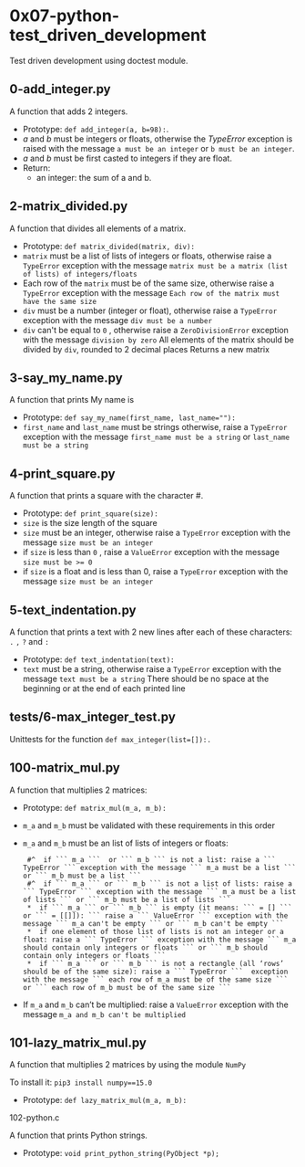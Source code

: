 # 0x07-python-test_driven_development

Test driven development using doctest module.

## 0-add_integer.py

A function that adds 2 integers. 

- Prototype: ``` def add_integer(a, b=98): ```.
- *a* and *b* must be integers or floats, otherwise the *TypeError* exception is raised with the message ``` a must be an integer ``` or ``` b must be an integer ```.
- *a* and *b* must be first casted to integers if they are float.
- Return:
	* an integer: the sum of a and b.

## 2-matrix_divided.py

A function that divides all elements of a matrix.

- Prototype: ``` def matrix_divided(matrix, div): ```
- ``` matrix ```  must be a list of lists of integers or floats, otherwise raise a ``` TypeError ``` exception with the message ``` matrix must be a matrix (list of lists) of integers/floats ```
- Each row of the ``` matrix ``` must be of the same size, otherwise raise a ``` TypeError ``` exception with the message ``` Each row of the matrix must have the same size ```
- ``` div ``` must be a number (integer or float), otherwise raise a ``` TypeError ``` exception with the message ``` div must be a number ```
- ``` div ``` can't be equal to ``` 0 ``` , otherwise raise a ``` ZeroDivisionError ``` exception with the message ``` division by zero ```
All elements of the matrix should be divided by ``` div ```, rounded to 2 decimal places
Returns a new matrix

## 3-say_my_name.py

A function that prints My name is <first name> <last name>

- Prototype: ``` def say_my_name(first_name, last_name=""): ```
- ``` first_name ``` and ``` last_name ``` must be strings otherwise, raise a ``` TypeError ``` exception with the message ``` first_name must be a string ``` or ``` last_name must be a string ```

## 4-print_square.py

A function that prints a square with the character #.

- Prototype: ``` def print_square(size): ```
- ``` size ``` is the size length of the square
- ``` size ``` must be an integer, otherwise raise a ``` TypeError ``` exception with the message ``` size must be an integer ```
- if ``` size ``` is less than ``` 0 ``` , raise a ``` ValueError ``` exception with the message ``` size must be >= 0 ```
- if ``` size ``` is a float and is less than 0, raise a ``` TypeError ``` exception with the message ``` size must be an integer ```

## 5-text_indentation.py

A function that prints a text with 2 new lines after each of these characters: ``` . ```  ``` , ``` ``` ? ``` and ``` : ```

- Prototype: ``` def text_indentation(text): ```
- ``` text ``` must be a string, otherwise raise a ``` TypeError ``` exception with the message ``` text must be a string ```
There should be no space at the beginning or at the end of each printed line

## tests/6-max_integer_test.py

Unittests for the function ``` def max_integer(list=[]):. ```

## 100-matrix_mul.py

A function that multiplies 2 matrices:

- Prototype: ``` def matrix_mul(m_a, m_b): ```

- ``` m_a ``` and ``` m_b ``` must be validated with these requirements in this order

- ``` m_a ``` and ``` m_b ``` must be an list of lists of integers or floats:

       #^  if ``` m_a ```  or ``` m_b ``` is not a list: raise a ``` TypeError ``` exception with the message ``` m_a must be a list ``` or ``` m_b must be a list ```
       #^  if ``` m_a ``` or ``` m_b ``` is not a list of lists: raise a ``` TypeError ``` exception with the message ``` m_a must be a list of lists ``` or ``` m_b must be a list of lists ```
       *  if ``` m_a ``` or ``` m_b ``` is empty (it means: ``` = [] ``` or ``` = [[]]): ``` raise a ``` ValueError ``` exception with the message ``` m_a can't be empty ``` or ``` m_b can't be empty ```
       *  if one element of those list of lists is not an integer or a float: raise a ``` TypeError ``` exception with the message ``` m_a should contain only integers or floats ``` or ``` m_b should contain only integers or floats ```
       *  if ``` m_a ``` or ``` m_b ``` is not a rectangle (all ‘rows’ should be of the same size): raise a ``` TypeError ```  exception with the message ``` each row of m_a must be of the same size ``` or ``` each row of m_b must be of the same size ``` 
- If ``` m_a ```  and ``` m_b ``` can’t be multiplied: raise a ``` ValueError ```  exception with the message ``` m_a and m_b can't be multiplied ```

## 101-lazy_matrix_mul.py

A function that multiplies 2 matrices by using the module ``` NumPy ```

To install it: ``` pip3 install numpy==15.0 ```

- Prototype: ``` def lazy_matrix_mul(m_a, m_b): ``` 

102-python.c 

A function that prints Python strings.

- Prototype: ``` void print_python_string(PyObject *p); ```
